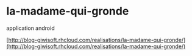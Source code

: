 # la-madame-qui-gronde
application android

[http://blog-giwisoft.rhcloud.com/realisations/la-madame-qui-gronde/](http://blog-giwisoft.rhcloud.com/realisations/la-madame-qui-gronde/)
